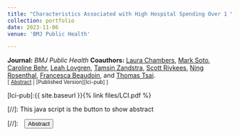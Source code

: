 ```yaml
---
title: "Characteristics Associated with High Hospital Spending Over 1 Year Among Patients Hospitalised for COVID-19 in the USA: a Cohort Study"
collection: portfolio
date: 2023-11-06
venue: 'BMJ Public Health'

---
```


**Journal:** _BMJ Public Health_
**Coauthors:** [Laura Chambers][lchambers], [Mark Soto][msoto], [Caroline Behr][cbehr], [Leah Lovgren][llovgren], [Tamsin Zandstra][tzandstra], [Scott Rivkees][srivkees], [Ning Rosenthal][nrosenthal], [Francesca Beaudoin][fbeaudoin], and [Thomas Tsai][ttsai].
<br/>
<small>[ <a href="#/" onclick="visib('lci')">Abstract</a> | [Published Version][lci-pub] ] </small>

<div id="lci" style="display: none; text-align: justify; line-height: 1.2" ><small>
Despite complex care needs during critical COVID-19, the associated long-term healthcare spending is poorly understood, limiting the ability of policy-makers to prioritise necessary care and plan for future medical countermeasures. We conducted a retrospective cohort study of adults hospitalised with COVID-19 in the USA (April ‒ June 2020) using data from the national PINC AI Healthcare Database. Patients were followed for 365 days to measure hospital spending starting on the date of admission. We used a multivariable logistic model to identify characteristics associated with high spending. Among 73,606 patients hospitalised with COVID-19, 73% were aged ≥50 years, 51% were female, and 37% were non-Hispanic white. Mean hospital spending per patient over 90 days was US$28 712 (SD = $48,583) and over 365 days was US$31 768 (SD = $52,811). Patients who received care in the intensive care unit (36% vs 23% no intensive care, $p<$0.001), received a non-recommended COVID-19 treatment (28% vs 25% no treatment, $p<$0.001), had a longer length of stay ($p<$0.001), and had Medicare (27% vs 22% commercial, $p<$0.001) or Medicaid (25% vs 22% commercial, $p<$0.001) insurance were associated with a higher predicted probability of high hospital spending over 365 days. Patients who received recommended treatment (21% vs 25% no treatment, $p<$0.001) and were Hispanic and any race (24% vs 26% non-Hispanic white, $p<$0.001), non-Hispanic Asian (25% vs 26% non-Hispanic white, $p=$0.011), ‘other’ or unknown race and ethnicity (24% vs 26% non-Hispanic white, $p<$0.001), or female (25% vs 26% male, $p<$0.001) were associated with a lower predicted probability of high hospital spending. Most hospital spending incurred over 1 year was for care within 90 days of admission. Patients receiving complex care or non-recommended treatments were associated with higher spending, while those receiving recommended treatments were associated with lower spending. These findings can inform pandemic preparedness planning.
</small><br><br/></div>

[lci-pub]:{{ site.baseurl }}{% link files/LCI.pdf %}

[lchambers]: https://vivo.brown.edu/display/lchambe1
[msoto]: https://www.linkedin.com/in/markjsoto/
[cbehr]: https://scholar.google.com/citations?user=IO6wn_MAAAAJ&hl=en
[llovgren]: https://pandemics.sph.brown.edu/people/leah-lovgren
[tzandstra]: https://dean.sph.brown.edu/incubator-lab
[srivkees]: https://vivo.brown.edu/display/srivkees
[nrosenthal]: https://www.linkedin.com/in/ningrosenthal/
[fbeaudoin]: https://vivo.brown.edu/display/fbeaudoi
[ttsai]: https://www.hsph.harvard.edu/profile/thomas-c-tsai/

[//]: This java script is the button to show abstract
<script>
 function visib(id) {
  var x = document.getElementById(id);
  if (x.style.display === "block") {
    x.style.display = "none";
  } else {
    x.style.display = "block";
  }
}
</script>

[//]:&emsp;<button onclick="visib('polariz')" class="btn btn--inverse btn--small">Abstract</button>
